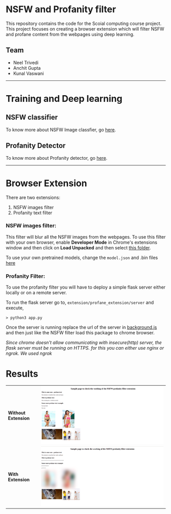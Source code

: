 # NSFW and Profanity filter

This repository contains the code for the Scoial computing course project. This project focuses on creating a browser extension which will filter NSFW and profane content from the webpages using deep learning.

## Team

- Neel Trivedi
- Anchit Gupta
- Kunal Vaswani

<hr/>


# Training and Deep learning

## NSFW classifier

To know more about NSFW Image classfier, go [here](NSFW_classifier).

## Profanity Detector

To know more about Profanity detector, go [here](Profanity_detector).

<hr/>

# Browser Extension

There are two extensions:

1. NSFW images filter
2. Profanity text filter

### NSFW images filter:

This filter will blur all the NSFW images from the webpages. To use this filter with your own browser, enable <b>Developer Mode</b> in Chrome's extensions window and then click on <b>Load Unpacked</b> and then select [this folder](extension/NSFW_extension).

To use your own pretrained models, change the `model.json` and .bin files [here](extension/NSFW_extension/models/)

### Profanity Filter:

To use the profanity filter you will have to deploy a simple flask server either locally or on a remote server.

To run the flask server go to, `extension/profane_extension/server` and execute,

```
> python3 app.py
```

Once the server is running replace the url of the server in [background.js](extension/profane_extension/extension/background.js) and then just like the NSFW filter load this package to chrome browser.

<i>Since chrome doesn't allow communicating with insecure(http) server, the flask server must be running on HTTPS. for this you can either use nginx or ngrok. We used ngrok</i>

# Results

<table>
<tr>
    <td><b>Without
    Extension</b></td>
    <td><img src = "./static/without_extension.png"/></td>
</tr>
<tr>
      <td><b>With
      Extension</b></td>
    <td><img src = "./static/with_extension.png"/></td>
</tr>

</table>
